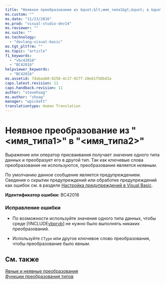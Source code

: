 ```yaml
---
title: "Неявное преобразование из &quot;&lt;имя_типа1&gt;&quot; в &quot;&lt;имя_типа2&gt;&quot; | Microsoft Docs"
ms.custom: ""
ms.date: "11/23/2016"
ms.prod: "visual-studio-dev14"
ms.reviewer: ""
ms.suite: ""
ms.technology: 
  - "devlang-visual-basic"
ms.tgt_pltfrm: ""
ms.topic: "article"
f1_keywords: 
  - "vbc42016"
  - "BC42016"
helpviewer_keywords: 
  - "BC42016"
ms.assetid: 7dabaab0-8258-4c17-927f-28e61f50bd3a
caps.latest.revision: 11
caps.handback.revision: 11
author: "stevehoag"
ms.author: "shoag"
manager: "wpickett"
translationtype: Human Translation
---
```

# Неявное преобразование из &quot;&lt;имя_типа1&gt;&quot; в &quot;&lt;имя_типа2&gt;&quot;
Выражение или оператор присваивания получает значение одного типа данных и преобразует его в другой тип. Так как ключевые слова преобразования не используются, преобразование является *неявным*.  
  
 По умолчанию данное сообщение является предупреждением. Сведения о скрытии предупреждений или обработке предупреждений как ошибок см. в разделе [Настройка предупреждений в Visual Basic](/visual-studio/ide/configuring-warnings-in-visual-basic).  
  
 **Идентификатор ошибки:** BC42016  
  
### Исправление ошибки  
  
-   По возможности используйте значения одного типа данных, чтобы среде [!INCLUDE[vbprvb](../../csharp/programming-guide/concepts/linq/includes/vbprvb_md.md)] не нужно было выполнять никаких преобразований.  
  
-   Используйте `CType` или другое ключевое слово преобразования, чтобы преобразование было *явным*.  
  
## См. также  
 [Явные и неявные преобразования](../../visual-basic/programming-guide/language-features/data-types/implicit-and-explicit-conversions.md)   
 [Функции преобразования типов](../../visual-basic/language-reference/functions/type-conversion-functions.md)